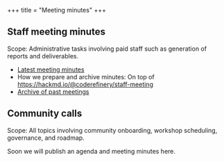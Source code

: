 +++
title = "Meeting minutes"
+++

## Staff meeting minutes

Scope: Administrative tasks involving paid staff such as generation of reports
and deliverables.

- [Latest meeting minutes](../staff-meetings/)
- How we prepare and archive minutes: On top of
  <https://hackmd.io/@coderefinery/staff-meeting>
- [Archive of past meetings](https://github.com/coderefinery/coderefinery.org/commits/main/content/about/staff-meetings.md)


## Community calls

Scope: All topics involving community onboarding, workshop scheduling,
governance, and roadmap.

Soon we will publish an agenda and meeting minutes here.
